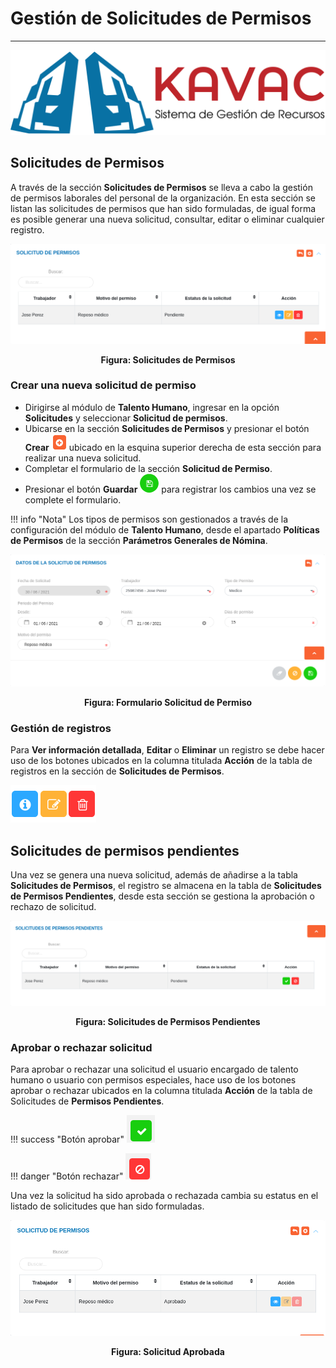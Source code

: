 # Gestión de Solicitudes de Permisos 
************************************

![Screenshoot](../img/logokavac.png#imagen)

## Solicitudes de Permisos

A través de la sección **Solicitudes de Permisos** se lleva a cabo la gestión de permisos laborales del personal de la organización. En esta sección se listan las solicitudes de permisos que han sido formuladas, de igual forma es posible generar una nueva solicitud, consultar, editar o eliminar cualquier registro. 

![Screenshot](../img/image63.png)<div style="text-align: center;font-weight: bold">Figura: Solicitudes de Permisos</div>

### Crear una nueva solicitud de permiso

-   Dirigirse al módulo de **Talento Humano**, ingresar en la opción **Solicitudes** y seleccionar **Solicitud de permisos**.
-   Ubicarse en la sección **Solicitudes de Permisos** y presionar el botón **Crear** ![Screenshot](../img/create.png#imagen) ubicado en la esquina superior derecha de esta sección para realizar una nueva solicitud.
-   Completar el formulario de la sección **Solicitud de Permiso**.
-   Presionar el botón **Guardar** ![Screenshot](../img/save.png#imagen) para registrar los cambios una vez se complete el formulario.


!!! info "Nota"
    Los tipos de permisos son gestionados a través de la configuración del módulo de **Talento Humano**, desde el apartado **Políticas de Permisos** de la sección **Parámetros Generales de Nómina**.


![Screenshot](../img/image62.png)<div style="text-align: center;font-weight: bold">Figura: Formulario Solicitud de Permiso</div>


### Gestión de registros

Para **Ver información detallada**, **Editar** o **Eliminar** un registro se debe hacer uso de los botones ubicados en la columna titulada **Acción** de la tabla de registros en la sección de **Solicitudes de Permisos**.

![Screenshot](../img/manage.png)


## Solicitudes de permisos pendientes

Una vez se genera una nueva solicitud, además de añadirse a la tabla **Solicitudes de Permisos**, el registro se almacena en la tabla de **Solicitudes de Permisos Pendientes**, desde esta sección se gestiona la aprobación o rechazo de solicitud.

![Screenshot](../img/image64.png)<div style="text-align: center;font-weight: bold">Figura: Solicitudes de Permisos Pendientes</div>


### Aprobar o rechazar solicitud

Para aprobar o rechazar una solicitud el usuario encargado de talento humano o usuario con permisos especiales, hace uso de los botones aprobar o rechazar ubicados en la columna titulada **Acción** de la tabla de Solicitudes de **Permisos Pendientes**.

!!! success "Botón aprobar"
    ![Screenshot](../img/approve.png)

!!! danger "Botón rechazar"
    ![Screenshot](../img/deny.png)

Una vez la solicitud ha sido aprobada o rechazada cambia su estatus en el listado de solicitudes que han sido formuladas.
    
![Screenshot](../img/image65.png)<div style="text-align: center;font-weight: bold">Figura: Solicitud Aprobada</div>
